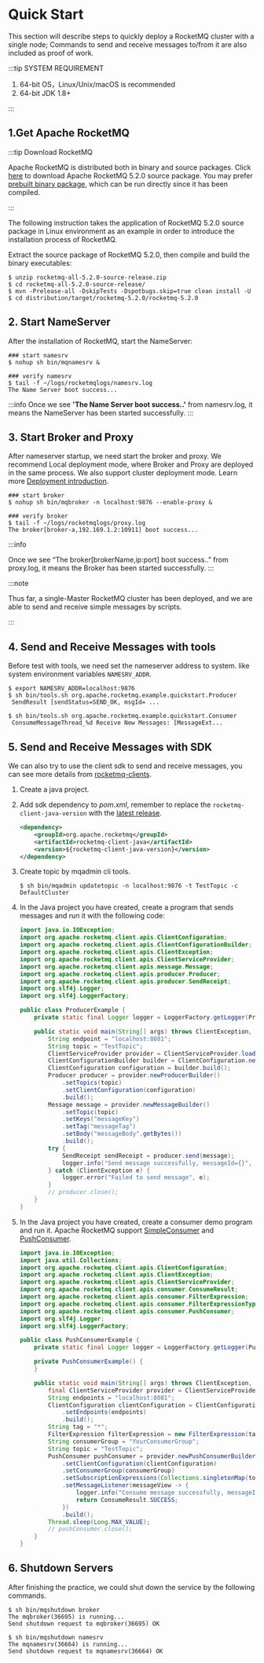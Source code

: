 # Quick Start

This section will describe steps to quickly deploy a RocketMQ cluster with a single node; Commands to send and receive messages to/from it are also included as proof of work.

:::tip SYSTEM REQUIREMENT

1. 64-bit OS，Linux/Unix/macOS is recommended
2. 64-bit JDK 1.8+

:::

## 1.Get Apache RocketMQ

:::tip Download RocketMQ

Apache RocketMQ is distributed both in binary and source packages.  Click [here](https://dist.apache.org/repos/dist/release/rocketmq/5.2.0/rocketmq-all-5.2.0-source-release.zip) to download Apache RocketMQ 5.2.0 source package. You may prefer [prebuilt binary package](https://dist.apache.org/repos/dist/release/rocketmq/5.2.0/rocketmq-all-5.2.0-bin-release.zip), which can be run directly since it has been compiled.

:::

The following instruction takes the application of RocketMQ 5.2.0 source package in Linux environment as an example in order to introduce the installation process of RocketMQ.

Extract the source package of RocketMQ 5.2.0, then compile and build the binary executables:

```shell
$ unzip rocketmq-all-5.2.0-source-release.zip
$ cd rocketmq-all-5.2.0-source-release/
$ mvn -Prelease-all -DskipTests -Dspotbugs.skip=true clean install -U
$ cd distribution/target/rocketmq-5.2.0/rocketmq-5.2.0
```
## 2. Start NameServer

After the installation of RocketMQ, start the NameServer:


```shell
### start namesrv
$ nohup sh bin/mqnamesrv &
 
### verify namesrv 
$ tail -f ~/logs/rocketmqlogs/namesrv.log
The Name Server boot success...
```

:::info
Once we see **'The Name Server boot success..'** from namesrv.log, it means the NameServer has been started successfully.
:::



## 3. Start Broker and Proxy

After nameserver startup, we need start the broker and proxy. We recommend Local deployment mode, where Broker and Proxy are deployed in the same process. We also support cluster deployment mode. Learn more [Deployment introduction](../05-deploymentOperations/01deploy.md).

```shell
### start broker
$ nohup sh bin/mqbroker -n localhost:9876 --enable-proxy &

### verify broker
$ tail -f ~/logs/rocketmqlogs/proxy.log 
The broker[broker-a,192.169.1.2:10911] boot success...
```

:::info

Once we see “The broker[brokerName,ip:port] boot success..” from proxy.log, it means the Broker has been started successfully.
:::

:::note

Thus far, a single-Master RocketMQ cluster has been deployed, and we are able to send and receive simple messages by scripts.

:::

## 4. Send and Receive Messages with tools

Before test with tools, we need set the nameserver address to system. like system environment variables `NAMESRV_ADDR`.

``` shell
$ export NAMESRV_ADDR=localhost:9876
$ sh bin/tools.sh org.apache.rocketmq.example.quickstart.Producer
 SendResult [sendStatus=SEND_OK, msgId= ...

$ sh bin/tools.sh org.apache.rocketmq.example.quickstart.Consumer
 ConsumeMessageThread_%d Receive New Messages: [MessageExt...
```

## 5. Send and Receive Messages with SDK

We can also try to use the client sdk to send and receive messages, you can see more details from <a href='https://github.com/apache/rocketmq-clients'>rocketmq-clients</a>.

1. Create a java project.

2. Add sdk dependency to *pom.xml*, remember to replace the `rocketmq-client-java-version` with the <a href='https://search.maven.org/search?q=g:org.apache.rocketmq%20AND%20a:rocketmq-client-java'>latest release</a>.

   ```xml
   <dependency>
       <groupId>org.apache.rocketmq</groupId>
       <artifactId>rocketmq-client-java</artifactId>
       <version>${rocketmq-client-java-version}</version>
   </dependency> 
   ```

3. Create topic by mqadmin cli tools.

   ```shell
   $ sh bin/mqadmin updatetopic -n localhost:9876 -t TestTopic -c DefaultCluster
   ```

4. In the Java project you have created, create a program that sends messages and run it with the following code:

    ```java
    import java.io.IOException;
    import org.apache.rocketmq.client.apis.ClientConfiguration;
    import org.apache.rocketmq.client.apis.ClientConfigurationBuilder;
    import org.apache.rocketmq.client.apis.ClientException;
    import org.apache.rocketmq.client.apis.ClientServiceProvider;
    import org.apache.rocketmq.client.apis.message.Message;
    import org.apache.rocketmq.client.apis.producer.Producer;
    import org.apache.rocketmq.client.apis.producer.SendReceipt;
    import org.slf4j.Logger;
    import org.slf4j.LoggerFactory;

    public class ProducerExample {
        private static final Logger logger = LoggerFactory.getLogger(ProducerExample.class);

        public static void main(String[] args) throws ClientException, IOException {
            String endpoint = "localhost:8081";
            String topic = "TestTopic";
            ClientServiceProvider provider = ClientServiceProvider.loadService();
            ClientConfigurationBuilder builder = ClientConfiguration.newBuilder().setEndpoints(endpoint);
            ClientConfiguration configuration = builder.build();
            Producer producer = provider.newProducerBuilder()
                .setTopics(topic)
                .setClientConfiguration(configuration)
                .build();
            Message message = provider.newMessageBuilder()
                .setTopic(topic)
                .setKeys("messageKey")
                .setTag("messageTag")
                .setBody("messageBody".getBytes())
                .build();
            try {
                SendReceipt sendReceipt = producer.send(message);
                logger.info("Send message successfully, messageId={}", sendReceipt.getMessageId());
            } catch (ClientException e) {
                logger.error("Failed to send message", e);
            }
            // producer.close();
        }
    }
   ```

5. In the Java project you have created, create a consumer demo program and run it. Apache RocketMQ support [SimpleConsumer](../04-featureBehavior/06consumertype.md) and [PushConsumer](../04-featureBehavior/06consumertype.md).

    ```java
    import java.io.IOException;
    import java.util.Collections;
    import org.apache.rocketmq.client.apis.ClientConfiguration;
    import org.apache.rocketmq.client.apis.ClientException;
    import org.apache.rocketmq.client.apis.ClientServiceProvider;
    import org.apache.rocketmq.client.apis.consumer.ConsumeResult;
    import org.apache.rocketmq.client.apis.consumer.FilterExpression;
    import org.apache.rocketmq.client.apis.consumer.FilterExpressionType;
    import org.apache.rocketmq.client.apis.consumer.PushConsumer;
    import org.slf4j.Logger;
    import org.slf4j.LoggerFactory;

    public class PushConsumerExample {
        private static final Logger logger = LoggerFactory.getLogger(PushConsumerExample.class);

        private PushConsumerExample() {
        }

        public static void main(String[] args) throws ClientException, IOException, InterruptedException {
            final ClientServiceProvider provider = ClientServiceProvider.loadService();
            String endpoints = "localhost:8081";
            ClientConfiguration clientConfiguration = ClientConfiguration.newBuilder()
                .setEndpoints(endpoints)
                .build();
            String tag = "*";
            FilterExpression filterExpression = new FilterExpression(tag, FilterExpressionType.TAG);
            String consumerGroup = "YourConsumerGroup";
            String topic = "TestTopic";
            PushConsumer pushConsumer = provider.newPushConsumerBuilder()
                .setClientConfiguration(clientConfiguration)
                .setConsumerGroup(consumerGroup)
                .setSubscriptionExpressions(Collections.singletonMap(topic, filterExpression))
                .setMessageListener(messageView -> {
                    logger.info("Consume message successfully, messageId={}", messageView.getMessageId());
                    return ConsumeResult.SUCCESS;
                })
                .build();
            Thread.sleep(Long.MAX_VALUE);
            // pushConsumer.close();
        }
    }
    ```

## 6. Shutdown Servers

After finishing the practice, we could shut down the service by the following commands.

```shell
$ sh bin/mqshutdown broker
The mqbroker(36695) is running...
Send shutdown request to mqbroker(36695) OK

$ sh bin/mqshutdown namesrv
The mqnamesrv(36664) is running...
Send shutdown request to mqnamesrv(36664) OK
```